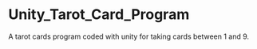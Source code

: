 # Unity_Tarot_Card_Program
A tarot cards program coded with unity for taking cards between 1 and 9. 
